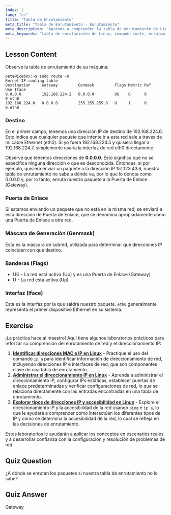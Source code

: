 ```yaml
---
index: 2
lang: "es"
title: "Tabla de Enrutamiento"
meta_title: "Tabla de Enrutamiento - Enrutamiento"
meta_description: "Aprenda a comprender la tabla de enrutamiento de Linux y cómo se enrutan los paquetes usando el comando route. Explore destinos, puertas de enlace e interfaces para los conceptos básicos de red."
meta_keywords: "tabla de enrutamiento de Linux, comando route, enrutamiento de red, redes en Linux, Linux para principiantes, tutorial de Linux, guía de red"
---
```


## Lesson Content

Observe la tabla de enrutamiento de su máquina:

```plaintext
pete@icebox:~$ sudo route -n
Kernel IP routing table
Destination     Gateway         Genmask         Flags Metric Ref    Use Iface
0.0.0.0         192.168.224.2   0.0.0.0         UG    0      0        0 eth0
192.168.224.0   0.0.0.0         255.255.255.0   U     1      0        0 eth0
```

### Destino

En el primer campo, tenemos una dirección IP de destino de 192.168.224.0. Esto indica que cualquier paquete que intente ir a esta red sale a través de mi cable Ethernet (eth0). Si yo fuera 192.168.224.5 y quisiera llegar a 192.168.224.7, simplemente usaría la interfaz de red eth0 directamente.

Observe que tenemos direcciones de **0.0.0.0**. Esto significa que no se especifica ninguna dirección o que es desconocida. Entonces, si por ejemplo, quisiera enviar un paquete a la dirección IP 151.123.43.6, nuestra tabla de enrutamiento no sabe a dónde va, por lo que lo denota como 0.0.0.0 y, por lo tanto, enruta nuestro paquete a la Puerta de Enlace (Gateway).

### Puerta de Enlace

Si estamos enviando un paquete que no está en la misma red, se enviará a esta dirección de Puerta de Enlace, que se denomina apropiadamente como una Puerta de Enlace a otra red.

### Máscara de Generación (Genmask)

Esta es la máscara de subred, utilizada para determinar qué direcciones IP coinciden con qué destino.

### Banderas (Flags)

- UG - La red está activa (Up) y es una Puerta de Enlace (Gateway)
- U - La red está activa (Up)

### Interfaz (Iface)

Esta es la interfaz por la que saldrá nuestro paquete. `eth0` generalmente representa el primer dispositivo Ethernet en su sistema.

## Exercise

¡La práctica hace al maestro! Aquí tiene algunos laboratorios prácticos para reforzar su comprensión del enrutamiento de red y el direccionamiento IP:

1. **[Identificar direcciones MAC e IP en Linux](https://labex.io/es/labs/comptia-identify-mac-and-ip-addresses-in-linux-592731)** - Practique el uso del comando `ip a` para identificar información de direccionamiento de red, incluyendo direcciones IP e interfaces de red, que son componentes clave de una tabla de enrutamiento.
2. **[Administrar el direccionamiento IP en Linux](https://labex.io/es/labs/comptia-manage-ip-addressing-in-linux-592736)** - Aprenda a administrar el direccionamiento IP, configurar IPs estáticas, establecer puertas de enlace predeterminadas y verificar configuraciones de red, lo que se relaciona directamente con las entradas encontradas en una tabla de enrutamiento.
3. **[Explorar tipos de direcciones IP y accesibilidad en Linux](https://labex.io/es/labs/comptia-explore-ip-address-types-and-reachability-in-linux-592780)** - Explore el direccionamiento IP y la accesibilidad de la red usando `ping` e `ip a`, lo que le ayudará a comprender cómo interactúan los diferentes tipos de IP y cómo se determina la accesibilidad de la red, lo cual se refleja en las decisiones de enrutamiento.

Estos laboratorios le ayudarán a aplicar los conceptos en escenarios reales y a desarrollar confianza con la configuración y resolución de problemas de red.

## Quiz Question

¿A dónde se enrutan los paquetes si nuestra tabla de enrutamiento no lo sabe?

## Quiz Answer

Gateway
